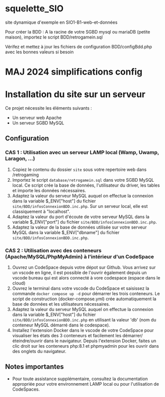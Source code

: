 # squelette_SIO
site dynamique d'exemple en SIO1-B1-web-et-données



Pour créer la BDD : A la racine de votre SGBD mysql ou mariaDB (petite maison), importez le script BDD/retrogamein.sql

Vérifez et mettez à jour les fichiers de configuration BDD/configBdd.php avec les bonnes valeurs si besoin



# MAJ 2024 simplifications config


# Installation du site sur un serveur

Ce projet nécessite les éléments suivants :
- Un serveur web Apache
- Un serveur SGBD MySQL

## Configuration

### CAS 1 : Utilisation avec un serveur LAMP local (Wamp, Uwamp, Laragon, ...)

1. Copiez le contenu du dossier `site` sous votre repertoire web dans /retrogaming
2. Importez le script `database/retrogamein.sql` dans votre SGBD MySQL local. Ce script crée la base de données, l'utilisateur du driver, les tables et importe les données nécessaires.
2. Adaptez la valeur du serveur MySQL auquel on effectue la connexion dans la variable $_ENV["host"] du fichier `site/BDD/infosConnexionBDD.inc.php`. Sur un serveur local, elle est classiquement à "localhost".
2. Adaptez la valeur du port d'écoute de votre serveur MySQL dans la variable $_ENV["port"] du fichier `site/BDD/infosConnexionBDD.inc.php`.
3. Adaptez la valeur de la base de données utilisée sur votre serveur MySQL dans la variable $_ENV["dbname"] du fichier `site/BDD/infosConnexionBDD.inc.php`.

### CAS 2 : Utilisation avec des conteneurs (Apache/MySQL/PhpMyAdmin) à l'intérieur d'un CodeSpace

1. Ouvrez un CodeSpace depuis votre dépot sur Github. Vous arrivez sur un vscode en ligne, il est possible de l'ouvrir également depuis un vscode bureau qui est alors connecté à vore codespace (espace dans le cloud)
2. Ouvrez le terminal dans votre vscode du CodeSpace et saisissez la commande `docker compose up -d` pour démarrer les trois conteneurs. Le script de construction (docker-compose.yml) crée automatiquement la base de données et les utilisateurs nécessaires.
3. Adaptez la valeur du serveur MySQL auquel on effectue la connexion dans la variable $_ENV["host"] du fichier `site/BDD/infosConnexionBDD.inc.php` en utilisant la valeur 'db' (nom du conteneur MySQL démarré dans le codespace).
4. Installez l'extension Docker dans le vscode de votre CodeSpace pour visualiser les états des 3 conteneurs et facilement les démarrer/éteindre/ouvrir dans le navigateur. Depuis l'extension Docker, faites un clic droit sur les conteneurs php:8.1 et phpmyadmin pour les ouvrir dans des onglets du navigateur.

## Notes importantes

- Pour toute assistance supplémentaire, consultez la documentation appropriée pour votre environnement LAMP local ou pour l'utilisation de CodeSpaces.


